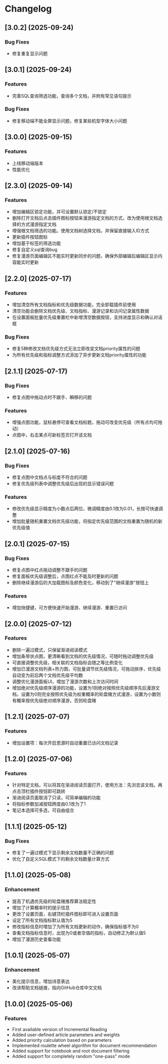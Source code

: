 # Changelog

## [3.0.2] (2025-09-24)

### Bug Fixes
* 修复重复显示问题

## [3.0.1] (2025-09-24)

### Features
* 完善SQL查询筛选功能，查询多个文档，并附有常见语句提示

### Bug Fixes
* 修复移动端不能全屏显示问题，修复某些机型字体大小问题

## [3.0.0] (2025-09-15)

### Features
* 上线移动端版本
* 性能优化

## [2.3.0] (2025-09-14)

### Features
* 增加编辑区锁定功能，并可设置默认锁定/不锁定
* 删除打开文档后点击插件图标按钮来漫游指定文档的方式，改为使用根文档选择的方式漫游指定文档
* 增强根文档筛选的功能。使用文档树选择文档，并保留直接输入ID方式
* 更新插件按钮图标
* 增加基于标签的筛选功能
* 修复自定义sql查询bug
* 修复漫游页面编辑区不能实时更新同步的问题，确保外部编辑后编辑区显示内容能实时更新

## [2.2.0] (2025-07-17)

### Features
* 增加清空所有文档指标和优先级数据功能，完全卸载插件前使用
* 清空功能会删除文档优先级、文档指标、漫游记录和访问记录属性数据
* 在设置面板批量优先级重置栏中新增清空数据按钮，支持进度显示和确认对话框

### Bug Fixes
* 修复5种修改文档优先级方式无法立即改变文档priority属性的问题
* 为所有优先级和指标调整方式添加了异步更新文档priority属性的功能

## [2.1.1] (2025-07-17)

### Bug Fixes
* 修复点图中拖动点时不跟手、瞬移的问题

### Features
* 增强点图功能，鼠标悬停可查看文档标题，拖动可改变优先级（所有点均可拖动）
* 点图中，右击某点可新标签页打开该文档

## [2.1.0] (2025-07-16)

### Bug Fixes
* 修复点图中文档点与标度不符合的问题
* 修复优先级列表中调整优先级后出现的显示错误问题

### Features
* 修改优先级显示精度为小数点后两位，微调精度由0.1改为0.01，长按可快速调整
* 增加批量随机重置文档优先级功能，将指定优先级范围的文档重置为随机的新优先级值

## [2.0.1] (2025-07-15)

### Bug Fixes
* 修复点图中红点拖动调整不跟手的问题
* 修复面板优先级调整后，点图红点不能及时更新的问题
* 删除继续漫游后的大加载图标及颜色变化，移动到了"继续漫游"按钮上

### Features
* 增加快捷键，可方便快速开始漫游、继续漫游、重置已访问

## [2.0.0] (2025-07-12)

### Features
* 删除一遍过模式，只保留渐进阅读模式
* 增加条带状点图，更清晰看到文档的优先级情况，可随时拖动调整优先级
* 可直接调整优先级，相关联的文档指标会随之等比例变化
* 增加已漫游文档列表+热力图，可批量调节优先级情况，可拖动排序，优先级自动变为前后两个文档优先级平均数
* 调整优化漫游面板UI，增加了漫游次数和上次访问时间
* 增加绝对优先级顺序漫游的功能，设置为1则绝对按照优先级顺序先后漫游文档，设置为0则完全按照优先级为权重概率的轮盘赌方式漫游，设置为小数则有概率按优先级绝对顺序漫游，否则轮盘赌

## [1.2.1] (2025-07-07)

### Features
* 增加设置项：每次开启思源时自动重置已访问文档记录

## [1.2.0] (2025-07-06)

### Features
* 针对特定文档，可以将其在渐进阅读页面打开，使用方法：先浏览该文档，再点击顶栏插件按钮即可跳转
* 渐进阅读页面取消了只读，可简单编辑的功能
* 将指标参数加减按钮跨度由0.1改为了1
* 笔记本选择可多选，可自由组合

## [1.1.1] (2025-05-12)

### Bug Fixes
* 修复了一遍过模式下显示剩余文档数量不正确的问题
* 优化了自定义SQL模式下的剩余文档数量计算方式

## [1.1.0] (2025-05-08)

### Enhancement
* 提高了机遇优先级的轮盘赌推荐算法稳定性
* 增加了计算概率时的提示信息
* 更改了设置页面，右键顶栏插件图标即可进入设置页面
* 设定了所有文档指标默认值为5
* 修改指标信息时增加了为所有文档更新的动作，确保指标值不为0
* 查看文档指标信息时，出现为0或者空值的指标，自动修正为默认值5
* 增加了漫游历史查看功能

## [1.0.1] (2025-05-07)

### Enhancement
* 美化提示信息，增加诗意表达
* 改进帮助文档链接，指向GitHub仓库中文文档

## [1.0.0] (2025-05-06)

### Features
* First available version of Incremental Reading
* Added user-defined article parameters and weights
* Added priority calculation based on parameters
* Implemented roulette wheel algorithm for document recommendation
* Added support for notebook and root document filtering
* Added support for completely random "one-pass" mode